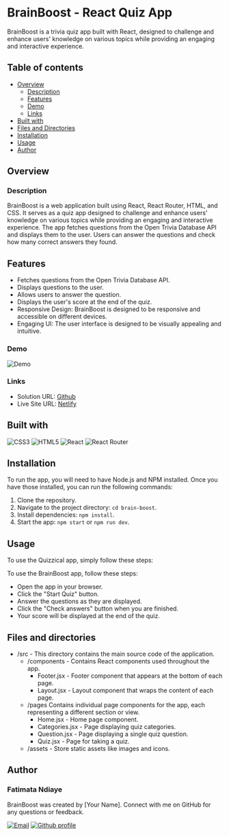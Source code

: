 # BrainBoost - React Quiz App

BrainBoost is a trivia quiz app built with React, designed to challenge and enhance users' knowledge on various topics while providing an engaging and interactive experience.

## Table of contents

- [Overview](#overview)
  - [Description](#description)
  - [Features](#features)
  - [Demo](#demo)
  - [Links](#links)
- [Built with](#built-with)
- [Files and Directories](#files-and-directories)
- [Installation](#installation)
- [Usage](#usage)
- [Author](#author)

## Overview

### Description

BrainBoost is a web application built using React, React Router, HTML, and CSS. It serves as a quiz app designed to challenge and enhance users' knowledge on various topics while providing an engaging and interactive experience. The app fetches questions from the Open Trivia Database API and displays them to the user. Users can answer the questions and check how many correct answers they found.

## Features

- Fetches questions from the Open Trivia Database API.
- Displays questions to the user.
- Allows users to answer the question.
- Displays the user's score at the end of the quiz.
- Responsive Design: BrainBoost is designed to be responsive and accessible on different devices.
- Engaging UI: The user interface is designed to be visually appealing and intuitive.

### Demo

![Demo](src/demo.gif)

### Links

- Solution URL: [Github](https://github.com/fatima-xs/brain-boost)
- Live Site URL: [Netlify](https://brainboost-fatima.netlify.app/)

## Built with

![CSS3](https://img.shields.io/badge/css3-%231572B6.svg?style=flat&logo=css3&logoColor=white)
![HTML5](https://img.shields.io/badge/html5-%23E34F26.svg?style=flat&logo=html5&logoColor=white)
![React](https://img.shields.io/badge/react-%2320232a.svg?style=flat&logo=react&logoColor=%2361DAFB)
![React Router](https://img.shields.io/badge/react%20router-%2320232a.svg?style=flat&logo=reactrouter&logoColor=%#F7DF1E)

## Installation

To run the app, you will need to have Node.js and NPM installed. Once you have those installed, you can run the following commands:

1. Clone the repository.
2. Navigate to the project directory: `cd brain-boost`.
3. Install dependencies: `npm install`.
4. Start the app: `npm start` or `npm run dev`.

## Usage

To use the Quizzical app, simply follow these steps:

To use the BrainBoost app, follow these steps:

- Open the app in your browser.
- Click the "Start Quiz" button.
- Answer the questions as they are displayed.
- Click the "Check answers" button when you are finished.
- Your score will be displayed at the end of the quiz.

## Files and directories

- /src - This directory contains the main source code of the application.
  - /components - Contains React components used throughout the app.
    - Footer.jsx - Footer component that appears at the bottom of each page.
    - Layout.jsx - Layout component that wraps the content of each page.
  - /pages Contains individual page components for the app, each representing a different section or view.
    - Home.jsx - Home page component.
    - Categories.jsx - Page displaying quiz categories.
    - Question.jsx - Page displaying a single quiz question.
    - Quiz.jsx - Page for taking a quiz.
  - /assets - Store static assets like images and icons.

## Author

### Fatimata Ndiaye

BrainBoost was created by [Your Name]. Connect with me on GitHub for any questions or feedback.

[![Email](https://img.shields.io/badge/-Gmail-c14438?style=flat&logo=Gmail&logoColor=white)](mailto:fatimanndiaye@gmail.com)
[![Github profile](https://img.shields.io/badge/-Github-343a40?style=flat&logo=github&logoColor=white)](https://github.com/fatima-xs)
